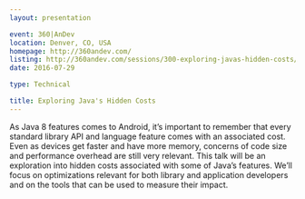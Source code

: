 ```yaml
---
layout: presentation

event: 360|AnDev
location: Denver, CO, USA
homepage: http://360andev.com/
listing: http://360andev.com/sessions/300-exploring-javas-hidden-costs/
date: 2016-07-29

type: Technical

title: Exploring Java's Hidden Costs
---
```


As Java 8 features comes to Android, it’s important to remember that every standard library API and language feature comes with an associated cost. Even as devices get faster and have more memory, concerns of code size and performance overhead are still very relevant. This talk will be an exploration into hidden costs associated with some of Java’s features. We’ll focus on optimizations relevant for both library and application developers and on the tools that can be used to measure their impact.
